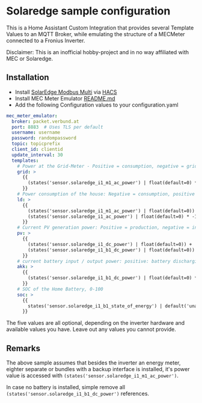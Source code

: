 # Solaredge sample configuration

This is a Home Assistant Custom Integration that provides several Template Values to an MQTT Broker, while emulating the structure of a MECMeter connected to a Fronius Inverter.

Disclaimer: This is an inofficial hobby-project and in no way affiliated with MEC or Solaredge.

## Installation

- Install [SolarEdge Modbus Multi](https://github.com/WillCodeForCats/solaredge-modbus-multi) via [HACS](https://www.hacs.xyz/)
- Install MEC Meter Emulator [README.md](../README.md)
- Add the following Configuration values to your configuration.yaml
  
```yaml
mec_meter_emulator:
  broker: packet.verbund.at
  port: 8883  # Uses TLS per default
  username: username
  password: randompassword
  topic: topicprefix
  client_id: clientid
  update_interval: 30
  templates:
    # Power at the Grid-Meter - Positive = consumption, negative = grid feed in
    grid: >
      {{
        (states('sensor.solaredge_i1_m1_ac_power') | float(default=0) * -1 )
      }}
    # Power consumption of the house: Negative = consumption, positive = invalid
    ld: >
      {{
        (states('sensor.solaredge_i1_m1_ac_power') | float(default=0)) +
        (states('sensor.solaredge_i1_ac_power') | float(default=0) * -1 )
      }}
    # Current PV generation power: Positive = production, negative = invalid
    pv: >
      {{
        (states('sensor.solaredge_i1_dc_power') | float(default=0)) +
        (states('sensor.solaredge_i1_b1_dc_power') | float(default=0))
      }}
    # current battery input / output power: positive: battery discharging, negative: battery charging
    akk: >
      {{
        (states('sensor.solaredge_i1_b1_dc_power') | float(default=0) * -1 )
      }}
    # SOC of the Home Battery, 0-100
    soc: >
      {{
        states('sensor.solaredge_i1_b1_state_of_energy') | default('unavailable')
      }}
```

The five values are all optional, depending on the inverter hardware and available values you have. Leave out any values you cannot provide.

## Remarks

The above sample assumes that besides the inverter an energy meter, eighter separate or bundles with a backup interface is installed, it's power value is accessed with `(states('sensor.solaredge_i1_m1_ac_power')`. 

In case no battery is installed, simple remove all `(states('sensor.solaredge_i1_b1_dc_power')` references.
